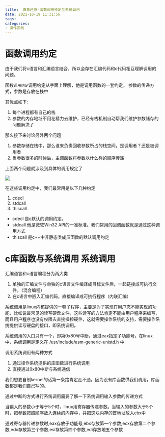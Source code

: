 ```yaml
---
title:  真象还原-函数调用预定与系统调用
date: 2021-10-19 11:31:56
tags:
categories:
- 操作系统
---
```

# 函数调用约定

由于我们将c语言和汇编语言结合，所以会存在汇编代码和c代码相互理解调用的问题。

函数`调用约定`调用约定从字面上理解，他是调用函数的一套约定。 参数的传递方式，参数是存放在栈中

其优点如下:
1. 每个进程都有自己的栈
2. 参数的内存地址不用花精力去维护，已经有栈机制自动帮我们维护参数储存的问题解决了
   
那么接下来讨论另外两个问题
1. 参数存储在栈中，那么谁来负责回收参数所占的栈空间，是调用者？还是被调用者
2. 当参数很多的时候后，主调函数将参数以什么样的顺序传递

上面两个问题就涉及到具体的调用规定了

![](https://isam2016hexo.oss-cn-hangzhou.aliyuncs.com/img/v2-31fd32d77c9d7c8cd9f0c3ecbe05819a_.jpg)

在这些调用约定中，我们最常用是以下几种约定
1. cdecl
2. stdcall
3. thiscall
   
* cdecl 是c默认的调用约定。
* stdcall 他是微软Win32 API的一准标准，我们常用的回调函数就是通过这种调用方式
* thiscall 是c++中非静态类成员函数的默认调用约定

# c库函数与系统调用  系统调用
 汇编语言和c语言编程分为两大类
 
1. 单独的汇编文件与单独的c语言文件编译成目标文件后，一起链接成可执行文件。（混合编程）
2. 在c语言中嵌入汇编代码，直接编译成可执行程序（内联汇编）

系统调用是linux内核提供的一套子程序，主要是为了实现在用户态不能实现的功能，比如说最常见的读写硬盘文件，这些读写的方法肯定不能由用户程序来编写，而且用户程序也没有权限去直接操控硬件，这就需要操作系统的支持，需要操作系统提供读写硬盘的接口，即系统调用。

系统调用的入口只有一个，即第0x80号中断，通过eax指定子功能号。在linux中，系统调用是定义在 /usr/include/asm-generic-unistd.h 中

调用系统调用有两种方式

1. 通过操作系统提供的库函数进行系统调用
2. 直接通过0x80中断与系统通信

我们想要自制kernel的话第一条路肯定走不通，因为没有库函数供我们调用，库函数都是我们自己写的。

通过中断的方式进行系统调用需要了解一下系统调用输入参数的传递方式

当输入的参数小于等于5个时，linux用寄存器传递参数。当输入的参数大于5个时，把参数按照顺序放入连续的内存中，并把这块内存的首地址放入ebx中

通过寄存器传递参数时,eax存放子功能号,ebx存放第一个参数,ecx存放第二个参数,edx存放第三个参数,esi存放第四个参数,edi存放地五个参数





